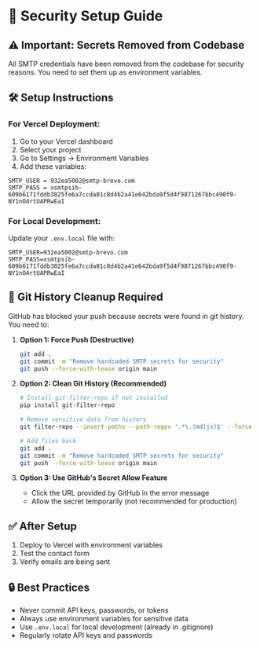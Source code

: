 # 🔐 Security Setup Guide

## ⚠️ Important: Secrets Removed from Codebase

All SMTP credentials have been removed from the codebase for security reasons. You need to set them up as environment variables.

## 🛠️ Setup Instructions

### For Vercel Deployment:

1. Go to your Vercel dashboard
2. Select your project
3. Go to Settings → Environment Variables
4. Add these variables:

```
SMTP_USER = 932ea5002@smtp-brevo.com
SMTP_PASS = xsmtpsib-609b6171fddb3825fe6a7ccda01c8d4b2a41e642bda9f5d4f9871267bbc490f9-NY1nO4rtUAPRwEaI
```

### For Local Development:

Update your `.env.local` file with:

```
SMTP_USER=932ea5002@smtp-brevo.com
SMTP_PASS=xsmtpsib-609b6171fddb3825fe6a7ccda01c8d4b2a41e642bda9f5d4f9871267bbc490f9-NY1nO4rtUAPRwEaI
```

## 🚨 Git History Cleanup Required

GitHub has blocked your push because secrets were found in git history. You need to:

1. **Option 1: Force Push (Destructive)**
   ```bash
   git add .
   git commit -m "Remove hardcoded SMTP secrets for security"
   git push --force-with-lease origin main
   ```

2. **Option 2: Clean Git History (Recommended)**
   ```bash
   # Install git-filter-repo if not installed
   pip install git-filter-repo
   
   # Remove sensitive data from history
   git filter-repo --invert-paths --path-regex '.*\.(md|js)$' --force
   
   # Add files back
   git add .
   git commit -m "Remove hardcoded SMTP secrets for security"
   git push --force-with-lease origin main
   ```

3. **Option 3: Use GitHub's Secret Allow Feature**
   - Click the URL provided by GitHub in the error message
   - Allow the secret temporarily (not recommended for production)

## ✅ After Setup

1. Deploy to Vercel with environment variables
2. Test the contact form
3. Verify emails are being sent

## 🔒 Best Practices

- Never commit API keys, passwords, or tokens
- Always use environment variables for sensitive data
- Use `.env.local` for local development (already in .gitignore)
- Regularly rotate API keys and passwords
